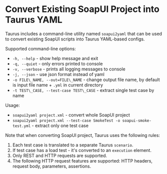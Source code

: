 # Convert Existing SoapUI Project into Taurus YAML

Taurus includes a command-line utility named `soapui2yaml` that can be used to convert existing SoapUI scripts
into Taurus YAML-based configs.

Supported command-line options:
  - `-h, --help` - show help message and exit
  - `-q, --quiet` - only errors printed to console
  - `-v, --verbose` - prints all logging messages to console
  - `-j, --json` - use json format instead of yaml
  - `-o FILE\_NAME, --out=FILE\_NAME` - change output file name, by default is input file name + `.yml` in current directory
  - `-t TEST\_CASE, --test-case TEST\_CASE` - extract single test case by name

Usage:
  - `soapui2yaml project.xml` - convert whole SoapUI project
  - `soapui2yaml project.xml --test-case SmokeTest -o soapui-smoke-test.yml`  - extract only one test case

Note that when converting SoapUI project, Taurus uses the following rules:
1. Each test case is translated to a separate Taurus `scenario`.
2. If test case has a load test - it's converted to an `execution` element.
3. Only REST and HTTP requests are supported.
4. The following HTTP request features are supported: HTTP headers, request body, parameters, assertions.

